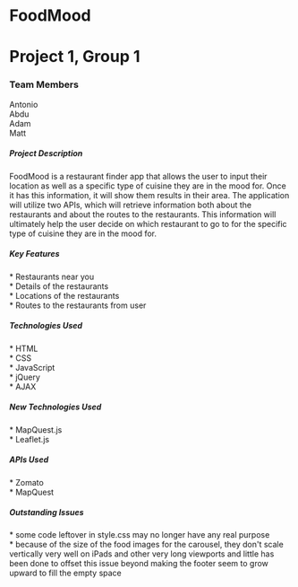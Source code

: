 # FoodMood

# Project 1, Group 1

<h3>Team Members</h3>
Antonio
<br />
Abdu
<br />
Adam
<br />
Matt
<br />

<h5>Project Description</h5>
FoodMood is a restaurant finder app that allows the user to input their location as well as a specific type of cuisine they are in the mood for. Once it has this information, it will show them results in their area. The application will utilize two APIs, which will retrieve information both about the restaurants and about the routes to the restaurants. This information will ultimately help the user decide on which restaurant to go to for the specific type of cuisine they are in the mood for.

<h5>Key Features</h5>
* Restaurants near you
<br />
* Details of the restaurants
<br />
* Locations of the restaurants
<br />
* Routes to the restaurants from user
<br />

<h5>Technologies Used</h5>
* HTML
<br />
* CSS
<br />
* JavaScript
<br />
* jQuery
<br />
* AJAX
<br />

<h5>New Technologies Used</h5>
* MapQuest.js
<br />
* Leaflet.js

<h5>APIs Used</h5>
* Zomato
<br />
* MapQuest

<h5>Outstanding Issues</h5>
* some code leftover in style.css may no longer have any real purpose
<br />
* because of the size of the food images for the carousel, they don't scale vertically very well on iPads and other very long viewports and little has been done to offset this issue beyond making the footer seem to grow upward to fill the empty space